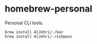 # homebrew-personal

Personal CLI tools.

```
brew install AlJohri/-/kar
brew install AlJohri/-/sshpass
```

